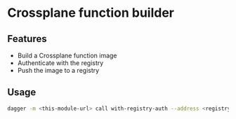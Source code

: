 # Crossplane function  builder

## Features
- Build a Crossplane function image
- Authenticate with the registry
- Push the image to a registry

## Usage
```bash
dagger -m <this-module-url> call with-registry-auth --address <registry-url> --username <registry-username> --secret <reg-pass-environment-name> build-crossplane-function --directory . --platform linux/amd64 --sock <docker-socket file> --imageRegistry <registry-url> --imageTag <image-tag>
```

